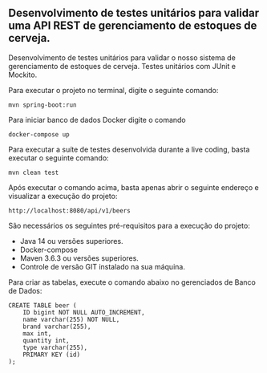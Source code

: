 <h2>Desenvolvimento de testes unitários para validar uma API REST de gerenciamento de estoques de cerveja.</h2>
Desenvolvimento de testes unitários para validar o nosso sistema de gerenciamento de estoques de cerveja. Testes unitários com JUnit e Mockito. 


Para executar o projeto no terminal, digite o seguinte comando:

```shell script
mvn spring-boot:run 
```
Para iniciar banco de dados Docker digite o comando
```shell script
docker-compose up 
```

Para executar a suíte de testes desenvolvida durante a live coding, basta executar o seguinte comando:

```shell script
mvn clean test
```

Após executar o comando acima, basta apenas abrir o seguinte endereço e visualizar a execução do projeto:

```
http://localhost:8080/api/v1/beers
```

São necessários os seguintes pré-requisitos para a execução do projeto:

* Java 14 ou versões superiores.
* Docker-compose 
* Maven 3.6.3 ou versões superiores.
* Controle de versão GIT instalado na sua máquina.


Para criar as tabelas, execute o comando abaixo no gerenciados de Banco de Dados:
```
CREATE TABLE beer (
    ID bigint NOT NULL AUTO_INCREMENT,
    name varchar(255) NOT NULL,
    brand varchar(255),
    max int,
    quantity int,
    type varchar(255),
    PRIMARY KEY (id)
);
```

